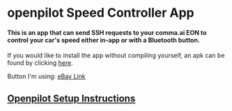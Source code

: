 # openpilot Speed Controller App

#### This is an app that can send SSH requests to your comma.ai EON to control your car's speed either in-app or with a Bluetooth button.

If you would like to install the app without compiling yourself, an apk can be found by clicking [here](https://github.com/ShaneSmiskol/op-speed-controller/blob/master/app-debug.apk?raw=true).

Button I'm using: [eBay Link](https://www.ebay.com/sch/i.html?_from=R40&_trksid=m570.l1313&_nkw=Car+Bluetooth4.0+Media+Button+Music+Steering+Wheel+Control+for+Smartphone&_sacat=0)

## [Openpilot Setup Instructions](https://github.com/ShaneSmiskol/op-speed-controller-app/blob/master/INSTRUCTIONS.md)
